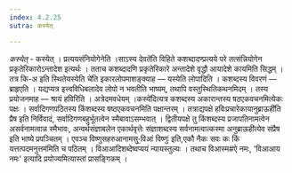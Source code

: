 ```yaml
---
index: 4.2.25
sutra: कस्येत्

---
```

_कस्येत्_ - कस्येत् । प्रत्ययसंनियोगेनेति ।साऽस्य देवते॑ति विहिते कशब्दादण्प्रत्यये परे तत्संन्नियोगेन प्रकृतेरिकारोऽन्तादेश इत्यर्थः । तताच कशब्दादणि प्रकृतेरिकारे अन्तादेशे वृद्धौ आयादेशे कायमिति सिद्धम् । तत्र कि-अ इति स्थितेयस्येति चे॑ति इकारलोपमाशङ्क्याह — यस्येति लोपादिति । कशब्दस्य विवरणं — ब्राहृएति । यद्यप्यत्र इत्त्वविधिबलादेव लोपो न भवतीति भाष्यम्, तथापि वस्तुस्थितिकथनमिदम् । तस्य प्रयोजनमाह — श्रायं हविरिति । अत्रेदमवधेयम् ।कस्ये॑दित्यत्र कशब्दस्य अकारान्तस्य षठएकवचनमित्येकः पक्षः । सर्वादिगणपठितस्य किंशब्दस्य षष्ठएकवचनमिति पक्षान्तरम् । तत्राद्यपक्षे हविःप्रचारेकायानुब्राऊही॑ति प्रैष इति निर्विवादं, सर्वादिगणबहुर्भूतत्वेन स्मैबावाऽसम्भवात् । द्वितीयपक्षे तु किंशब्दस्य प्रजापतिनामत्वेन असर्वनामत्वान्न स्मैभावः, अन्वर्थसंज्ञाबलेन एकार्थवृत्तेः संज्ञाशब्दस्य सर्वनामत्वात्कस्मा अनुब्राऊही॑त्येव संप्रैष इति भाष्ये प्रपञ्चितम् । एवञ्च विष्णुसहरुआनामसु-॒विआं विष्णुः॑ इति,एकौ नैकः सवः कः किं यत्तत्पदमनुत्तम॑मिति च पठितम् । विआआदिशब्देष्वप्ययं न्यायस्तुल्यः । तथाच विआस्म#ऐ नमः, 'विआआय नमः' इत्यादि प्रयोज्यमित्यास्तां प्रासङ्गिकम् ।